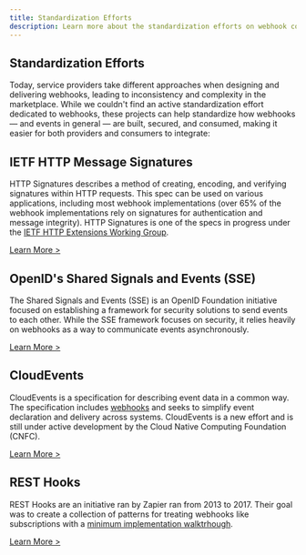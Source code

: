 ```yaml
---
title: Standardization Efforts
description: Learn more about the standardization efforts on webhook communications and security
---
```


## Standardization Efforts

Today, service providers take different approaches when designing and delivering webhooks, leading to inconsistency and complexity in the marketplace. 
While we couldn't find an active standardization effort dedicated to webhooks, these projects can help standardize how webhooks — and events in general — are built, secured, and consumed, making it easier for both providers and consumers to integrate:

## IETF HTTP Message Signatures

HTTP Signatures describes a method of creating, encoding, and verifying signatures within HTTP requests. This spec can be used on various applications, including most webhook implementations (over 65% of the webhook implementations rely on signatures for authentication and message integrity). HTTP Signatures is one of the specs in progress under the [IETF HTTP Extensions Working Group](https://httpwg.org/http-extensions/).

[Learn More >](https://httpwg.org/http-extensions/draft-ietf-httpbis-message-signatures.html)

## OpenID's Shared Signals and Events (SSE)

The Shared Signals and Events (SSE) is an OpenID Foundation initiative focused on establishing a framework for security solutions to send events to each other. While the SSE framework focuses on security, it relies heavily on webhooks as a way to communicate events asynchronously.

[Learn More >](https://sharesignals.guide/)

## CloudEvents

CloudEvents is a specification for describing event data in a common way. The specification includes [webhooks](https://github.com/cloudevents/spec/blob/main/cloudevents/http-webhook.md) and seeks to simplify event declaration and delivery across systems. CloudEvents is a new effort and is still under active development by the Cloud Native Computing Foundation (CNFC).

[Learn More >](https://cloudevents.io/)

## REST Hooks

REST Hooks are an initiative ran by Zapier ran from 2013 to 2017. Their goal was to create a collection of patterns for treating webhooks like subscriptions with a [minimum implementation walktrhough](http://resthooks.org/docs/). 

[Learn More >](https://github.com/zapier/resthooks)
